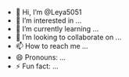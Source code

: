 - 👋 Hi, I’m @Leya5051
- 👀 I’m interested in ...
- 🌱 I’m currently learning ...
- 💞️ I’m looking to collaborate on ...
- 📫 How to reach me ...
- 😄 Pronouns: ...
- ⚡ Fun fact: ...

<!---
Leya5051/Leya5051 is a ✨ special ✨ repository because its `README.md` (this file) appears on your GitHub profile.
You can click the Preview link to take a look at your changes.
--->

